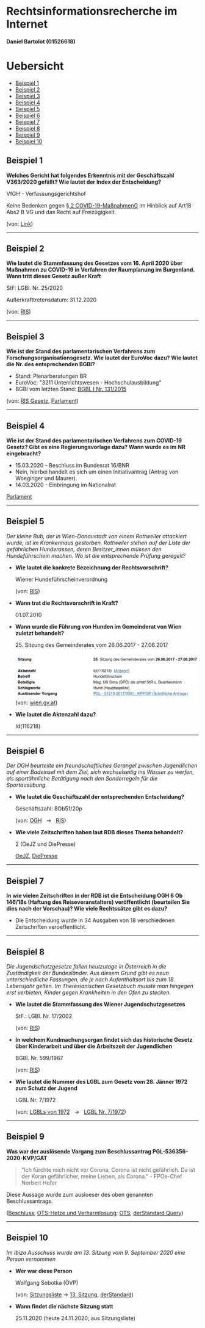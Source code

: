 # Rechtsinformationsrecherche im Internet

#### Daniel Bartolot (01526618)

# Uebersicht

-   [Beispiel 1](#beispiel-1)
-   [Beispiel 2](#beispiel-2)
-   [Beispiel 3](#beispiel-3)
-   [Beispiel 4](#beispiel-4)
-   [Beispiel 5](#beispiel-5)
-   [Beispiel 6](#beispiel-6)
-   [Beispiel 7](#beispiel-7)
-   [Beispiel 8](#beispiel-8)
-   [Beispiel 9](#beispiel-9)
-   [Beispiel 10](#beispiel-10)

## Beispiel 1
**Welches Gericht hat folgendes Erkenntnis mit der Geschäftszahl V363/2020 gefällt? Wie lautet der Index der Entscheidung?**

VfGH - Verfassungsgerichtshof


Keine Bedenken gegen [§ 2 COVID-19-MaßnahmenG](https://360.lexisnexis.at/d/L-20011073-P2?origin=lk) im Hinblick auf Art18 Abs2 B VG und das Recht auf Freizügigkeit.


(von: [Link](https://360.lexisnexis.at/d/entscheidungen-ris/vfgh_v3632020/u_verfassung_VfGH_2020_JFT_20200714_20V_98c362de47))

* * *

## Beispiel 2
**Wie lautet die Stammfassung des Gesetzes vom 16. April 2020 über Maßnahmen zu COVID-19 in Verfahren der Raumplanung im Burgenland. Wann tritt dieses Gesetz außer Kraft**


StF: LGBl. Nr. 25/2020


Außerkrafttretensdatum: 31.12.2020


(von: [RIS](https://www.ris.bka.gv.at/eli/lgbl/BU/2020/25/P0/LBG40022491?ResultFunctionToken=e042da39-1b83-4153-bc8f-b79ef2eb19cc&Position=1&SkipToDocumentPage=True&Abfrage=Landesnormen&Kundmachungsorgan=&Bundesland=Burgenland&BundeslandDefault=Burgenland&Index=&Titel=&Gesetzesnummer=&VonArtikel=&BisArtikel=&VonParagraf=&BisParagraf=&VonAnlage=&BisAnlage=&Typ=&Kundmachungsnummer=&Unterzeichnungsdatum=&FassungVom=23.11.2020&VonInkrafttretedatum=&BisInkrafttretedatum=&VonAusserkrafttretedatum=&BisAusserkrafttretedatum=&NormabschnittnummerKombination=Und&ImRisSeitVonDatum=&ImRisSeitBisDatum=&ImRisSeit=Undefined&ResultPageSize=100&Suchworte=COVID-19))

* * *

## Beispiel 3
**Wie ist der Stand des parlamentarischen Verfahrens zum Forschungsorganisationsgesetz. Wie lautet der EuroVoc dazu? Wie lautet die Nr. des entsprechenden BGBl?**

- Stand: Plenarberatungen BR
- EuroVoc: "3211 Unterrichtswesen - Hochschulausbildung"
- BGBl vom letzten Stand: [BGBl. I Nr. 131/2015](https://www.ris.bka.gv.at/Dokument.wxe?Abfrage=BgblAuth&Dokumentnummer=BGBLA_2015_I_131)

(von: [RIS Gesetz](https://www.ris.bka.gv.at/eli/bgbl/1981/341/P0/NOR11009705?ResultFunctionToken=40d0b1a8-5b27-404e-b72b-2f878fefb7b9&Position=1&SkipToDocumentPage=True&Abfrage=Gesamtabfrage&SearchInAsylGH=True&SearchInAvn=True&SearchInAvsv=True&SearchInBegut=True&SearchInBgblAlt=True&SearchInBgblAuth=True&SearchInBgblPdf=True&SearchInBks=True&SearchInBundesnormen=True&SearchInDok=True&SearchInDsk=True&SearchInErlaesse=True&SearchInGbk=True&SearchInGemeinderecht=True&SearchInJustiz=True&SearchInKmGer=True&SearchInBvwg=True&SearchInLvwg=True&SearchInLgbl=True&SearchInLgblNO=True&SearchInLgblAuth=True&SearchInLandesnormen=True&SearchInNormenliste=True&SearchInPruefGewO=True&SearchInPvak=True&SearchInRegV=True&SearchInSpg=True&SearchInUbas=True&SearchInUmse=True&SearchInUpts=True&SearchInUvs=True&SearchInVerg=True&SearchInVfgh=True&SearchInVwgh=True&ImRisSeitVonDatum=&ImRisSeitBisDatum=&ImRisSeit=Undefined&ResultPageSize=100&Suchworte=Forschungsorganisationsgesetz),
[Parlament](https://www.parlament.gv.at/PAKT/VHG/XXV/I/I_00797/index.shtml))

>>>>

* * *

## Beispiel 4
**Wie ist der Stand des parlamentarischen Verfahrens zum COVID-19 Gesetz? Gibt es eine Regierungsvorlage dazu? Wann wurde es im NR eingebracht?**

- 15.03.2020 - Beschluss im Bundesrat 16/BNR
- Nein, hierbei handelt es sich um einen Initiativantrag (Antrag von Woeginger und Maurer).
- 14.03.2020 - Einbringung im Nationalrat

[Parlament](https://www.parlament.gv.at/PAKT/VHG/XXVII/A/A_00396/index.shtml)

>>>>

* * *

## Beispiel 5
_Der kleine Bub, der in Wien-Donaustadt von einem Rottweiler attackiert wurde, ist im Krankenhaus gestorben. Rottweiler stehen auf der Liste der gefährlichen Hunderassen, deren Besitzer_innen müssen den Hundeführschein machen. Wo ist die entsprechende Prüfung geregelt?_

- **Wie lautet die konkrete Bezeichnung der Rechtsvorschrift?**

    Wiener Hundeführscheinverordnung

    (von: [RIS](https://www.ris.bka.gv.at/eli/lgbl/WI/2005/59/P0/LWI40003955?ResultFunctionToken=deea74b4-595e-47ab-9e5b-5497a7260503&Position=1&SkipToDocumentPage=True&Abfrage=Gesamtabfrage&SearchInAsylGH=True&SearchInAvn=True&SearchInAvsv=True&SearchInBegut=True&SearchInBgblAlt=True&SearchInBgblAuth=True&SearchInBgblPdf=True&SearchInBks=True&SearchInBundesnormen=True&SearchInDok=True&SearchInDsk=True&SearchInErlaesse=True&SearchInGbk=True&SearchInGemeinderecht=True&SearchInJustiz=True&SearchInKmGer=True&SearchInBvwg=True&SearchInLvwg=True&SearchInLgbl=True&SearchInLgblNO=True&SearchInLgblAuth=True&SearchInLandesnormen=True&SearchInNormenliste=True&SearchInPruefGewO=True&SearchInPvak=True&SearchInRegV=True&SearchInSpg=True&SearchInUbas=True&SearchInUmse=True&SearchInUpts=True&SearchInUvs=True&SearchInVerg=True&SearchInVfgh=True&SearchInVwgh=True&ImRisSeitVonDatum=&ImRisSeitBisDatum=&ImRisSeit=Undefined&ResultPageSize=100&Suchworte=Wiener+Hundef%c3%bchrscheinverordnung))

- **Wann trat die Rechtsvorschrift in Kraft?**

    01.07.2010


- **Wann wurde die Führung von Hunden im Gemeinderat von Wien zuletzt behandelt?**

    25\. Sitzung des Gemeinderates vom 26.06.2017 - 27.06.2017

    ![](img/bsp05_01.png)
    (von: [wien.gv.at](https://www.wien.gv.at/infodat/ergdt?detvid=116218))

- **Wie lautet die Aktenzahl dazu?**

    Id(116218)


* * *

## Beispiel 6
_Der OGH beurteilte ein freundschaftliches Gerangel zwischen Jugendlichen auf einer Badeinsel mit dem Ziel, sich wechselseitig ins Wasser zu werfen, als sportähnliche Betätigung nach den Sonderregeln für die Sportausübung._

- **Wie lautet die Geschäftszahl der entsprechenden Entscheidung?**

    Geschäftszahl: 8Ob51/20p

    (von: [OGH](https://www.ogh.gv.at/entscheidungen/entscheidungen-ogh/schwerer-unfall-bei-rangelei-auf-einer-badeinsel/)
    &nbsp; -> &nbsp;
    [RIS](https://www.ris.bka.gv.at/Dokument.wxe?Abfrage=Justiz&Gericht=&Rechtssatznummer=&Rechtssatz=&Fundstelle=&AenderungenSeit=Undefined&SucheNachRechtssatz=False&SucheNachText=True&GZ=8Ob51%2f20p&VonDatum=&BisDatum=13.10.2020&Norm=&ImRisSeitVonDatum=&ImRisSeitBisDatum=&ImRisSeit=Undefined&ResultPageSize=100&Suchworte=&Position=1&SkipToDocumentPage=true&ResultFunctionToken=7da703f3-a329-41a3-a22f-a0947cce01d2&Dokumentnummer=JJT_20200825_OGH0002_0080OB00051_20P0000_000))

- **Wie viele Zeitschriften haben laut RDB dieses Thema behandelt?**

    2 (OeJZ und DiePresse)

    [OeJZ](https://rdb.manz.at/document/rdb.tso.ENoejzevblls2020221104?execution=e1s5&highlight=Rangelei+Badeinsel),
    [DiePresse](https://rdb.manz.at/document/rdb.tso.LIdiepresse20204303?execution=e1s5&highlight=Rangelei+Badeinsel)




* * *

## Beispiel 7
**In wie vielen Zeitschriften in der RDB ist die Entscheidung OGH 6 Ob 146/18s (Haftung des Reiseveranstalters) veröffentlicht (beurteilen Sie dies nach der Vorschau)? Wie viele Rechtssätze gibt es dazu?**

- Die Entscheidung wurde in 34 Ausgaben von 18 verschiedenen Zeitschriften veroeffentlicht. 

>>>>



* * *

## Beispiel 8
_Die Jugendschutzgesetze fallen heutzutage in Österreich in die Zuständigkeit der Bundesländer. Aus diesem Grund gibt es neun unterschiedliche Fassungen, die je nach Aufenthaltsort bis zum 18. Lebensjahr gelten. Im Theresianischen Gesetzbuch musste man hingegen erst verbieten, Kinder gegen Krankheiten in den Ofen zu stecken._

- **Wie lautet die Stammfassung des Wiener Jugendschutzgesetzes**

    StF.: LGBl. Nr. 17/2002

    (von: [RIS](https://www.ris.bka.gv.at/eli/lgbl/WI/2002/17/P0/LWI40005039?ResultFunctionToken=62c1efb6-678b-4075-b25f-df6e564d05b8&Position=1&SkipToDocumentPage=True&Abfrage=Landesnormen&Kundmachungsorgan=&Bundesland=Wien&BundeslandDefault=Wien&Index=&Titel=&Gesetzesnummer=&VonArtikel=&BisArtikel=&VonParagraf=&BisParagraf=&VonAnlage=&BisAnlage=&Typ=&Kundmachungsnummer=&Unterzeichnungsdatum=&FassungVom=23.11.2020&VonInkrafttretedatum=&BisInkrafttretedatum=&VonAusserkrafttretedatum=&BisAusserkrafttretedatum=&NormabschnittnummerKombination=Und&ImRisSeitVonDatum=&ImRisSeitBisDatum=&ImRisSeit=Undefined&ResultPageSize=100&Suchworte=Jugendschutzgesetz))

- **In welchem Kundmachungsorgan findet sich das historische Gesetz über Kinderarbeit und über die Arbeitszeit der Jugendlichen**

    BGBl. Nr. 599/1987

    (von: [RIS](https://www.ris.bka.gv.at/eli/bgbl/1987/599/P0/NOR40122527?ResultFunctionToken=da8c9a5b-fdbb-47ac-8f05-5010bd1d4551&Position=1&SkipToDocumentPage=True&Abfrage=Bundesnormen&Kundmachungsorgan=&Index=&Titel=&Gesetzesnummer=&VonArtikel=&BisArtikel=&VonParagraf=&BisParagraf=&VonAnlage=&BisAnlage=&Typ=&Kundmachungsnummer=&Unterzeichnungsdatum=&FassungVom=23.11.2020&VonInkrafttretedatum=&BisInkrafttretedatum=&VonAusserkrafttretedatum=&BisAusserkrafttretedatum=&NormabschnittnummerKombination=Und&ImRisSeitVonDatum=&ImRisSeitBisDatum=&ImRisSeit=Undefined&ResultPageSize=100&Suchworte=Bundesgesetz+%c3%bcber+die+Besch%c3%a4ftigung+von+Kindern+und+Jugendlichen+1987+-))

- **Wie lautet die Nummer des LGBL zum Gesetz vom 28. Jänner 1972 zum Schutz der Jugend**

    LGBL Nr. 7/1972

    (von: [LGBLs von 1972](http://alex.onb.ac.at/cgi-content/alex?apm=0&aid=lgw&datum=1972)
    &nbsp; -> &nbsp;
    [LGBL Nr. 7/1972](http://alex.onb.ac.at/cgi-content/alex?aid=lgw&datum=1972&page=21&size=45))



* * *

## Beispiel 9
**Was war der auslösende Vorgang zum Beschlussantrag PGL-536356-2020-KVP/GAT**

>"Ich fürchte mich nicht vor Corona, Corona ist nicht gefährlich. Da ist der Koran gefährlicher, meine Lieben, als Corona." - FPOe-Chef Norbert Hofer

Diese Aussage wurde zum ausloeser des oben genannten Beschlussantrags.

([Beschluss](https://www.wien.gv.at/ma08/infodat/2020/pgl-536356-2020-kvp-gat.pdf);
[OTS-Hetze und Verharmlosung](https://www.ots.at/presseaussendung/OTS_20200624_OTS0192/omar-al-rawi-spoe-rote-karte-fuer-hetze-und-verharmlosungis);
[OTS](https://www.ots.at/presseaussendung/OTS_20200624_OTS0191/70-wiener-gemeinderat-4);
[derStandard Query](https://www.derstandard.at/search?n=&fd=2020-06-15&td=2020-06-25&s=score&query=Norbert+hofer))

* * *

## Beispiel 10
_Im Ibiza Ausschuss wurde am 13. Sitzung vom 9. September 2020 eine Person vernommen_

- **Wer war diese Person**

    Wolfgang Sobotka (ÖVP)

    (von: [Sitzungsliste](https://www.parlament.gv.at/PAKT/VHG/XXVII/A-USA/A-USA_00002_00906/index.shtml#tab-Sitzungsueberblick)
    ->
    [13. Sitzung](https://www.parlament.gv.at/PAKT/VHG/XXVII/A-USA/A-USA_00002_00906/TO_04561557.pdf),
    [derStandard](https://www.derstandard.at/story/2000119473671/ladungsliste-fuer-ibiza-u-auschuss-veroeffentlicht))


- **Wann findet die nächste Sitzung statt**

    25.11.2020 (heute 24.11.2020; aus Sitzungsliste)
